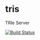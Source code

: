 tris
====

TRIe Server

[![Build Status](https://travis-ci.org/fvbock/tris.png)](https://travis-ci.org/fvbock/tris)
